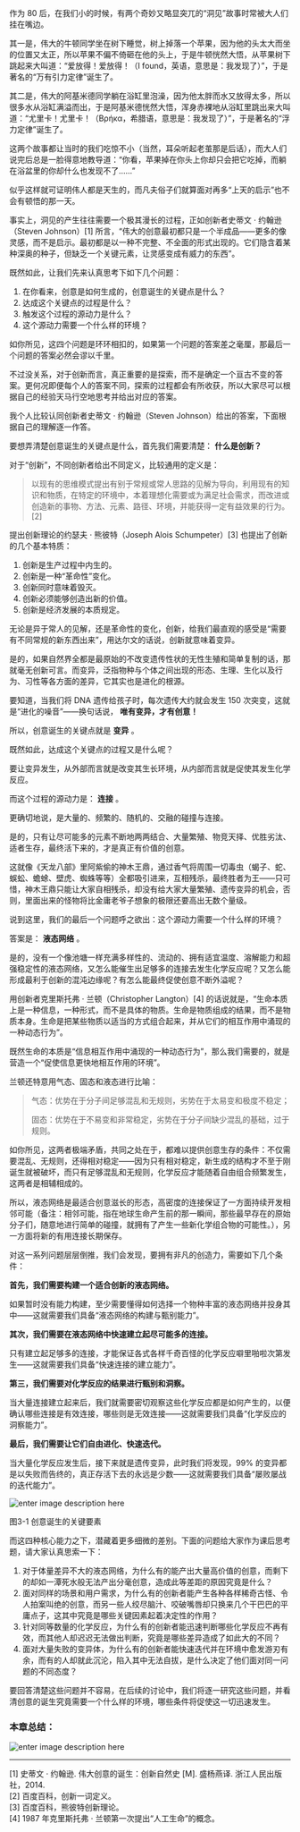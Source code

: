 作为 80 后，在我们小的时候，有两个奇妙又略显突兀的“洞见”故事时常被大人们挂在嘴边。

其一是，伟大的牛顿同学坐在树下睡觉，树上掉落一个苹果，因为他的头太大而坐的位置又太正，所以苹果不偏不倚砸在他的头上，于是牛顿恍然大悟，从苹果树下跳起来大叫道：“爱放得！爱放得！（I
found，英语，意思是：我发现了）”，于是著名的“万有引力定律”诞生了。

其二是，伟大的阿基米德同学躺在浴缸里泡澡，因为他太胖而水又放得太多，所以很多水从浴缸满溢而出，于是阿基米德恍然大悟，浑身赤裸地从浴缸里跳出来大叫道：“尤里卡！尤里卡！（Βρήκα，希腊语，意思是：我发现了）”，于是著名的“浮力定律”诞生了。

这两个故事都让当时的我们吃惊不小（当然，耳朵听起老茧那是后话），而大人们说完后总是一脸得意地教导道：“你看，苹果掉在你头上你却只会把它吃掉，而躺在浴盆里的你却什么也发现不了……”

似乎这样就可证明伟人都是天生的，而凡夫俗子们就算面对再多“上天的启示”也不会有顿悟的那一天。

事实上，洞见的产生往往需要一个极其漫长的过程，正如创新者史蒂文 · 约翰逊（Steven Johnson）[1]
所言，“伟大的创意最初都只是一个半成品——更多的像灵感，而不是启示。最初都是以一种不完整、不全面的形式出现的。它们隐含着某种深奥的种子，但缺乏一个关键元素，让灵感变成有威力的东西”。

既然如此，让我们先来认真思考下如下几个问题：

  1. 在你看来，创意是如何生成的，创意诞生的关键点是什么？
  2. 达成这个关键点的过程是什么？ 
  3. 触发这个过程的源动力是什么？ 
  4. 这个源动力需要一个什么样的环境？

如你所见，这四个问题是环环相扣的，如果第一个问题的答案差之毫厘，那最后一个问题的答案必然会谬以千里。

不过没关系，对于创新而言，真正重要的是探索，而不是确定一个亘古不变的答案。更何况即便每个人的答案不同，探索的过程都会有所收获，所以大家尽可以根据自己的经验天马行空地思考并给出对应的答案。

我个人比较认同创新者史蒂文 · 约翰逊（Steven Johnson）给出的答案，下面根据自己的理解逐一作答。

要想弄清楚创意诞生的关键点是什么，首先我们需要清楚： **什么是创新？**

对于“创新”，不同创新者给出不同定义，比较通用的定义是：

>
> 以现有的思维模式提出有别于常规或常人思路的见解为导向，利用现有的知识和物质，在特定的环境中，本着理想化需要或为满足社会需求，而改进或创造新的事物、方法、元素、路径、环境，并能获得一定有益效果的行为。[2]

提出创新理论的约瑟夫 · 熊彼特（Joseph Alois Schumpeter）[3] 也提出了创新的几个基本特质：

  1. 创新是生产过程中内生的。
  2. 创新是一种“革命性”变化。
  3. 创新同时意味着毁灭。
  4. 创新必须能够创造出新的价值。
  5. 创新是经济发展的本质规定。

无论是异于常人的见解，还是革命性的变化，创新，给我们最直观的感受是“需要有不同常规的新东西出来”，用达尔文的话说，创新就意味着变异。

是的，如果自然界全都是最原始的不改变遗传性状的无性生殖和简单复制的话，那就毫无创新可言。而变异，泛指物种与个体之间出现的形态、生理、生化以及行为、习性等各方面的差异，它其实也是进化的根源。

要知道，当我们将 DNA 遗传给孩子时，每次遗传大约就会发生 150 次突变，这就是“进化的噪音”——换句话说， **唯有变异，才有创意！**

所以，创意诞生的关键点就是 **变异** 。

既然如此，达成这个关键点的过程又是什么呢？

要让变异发生，从外部而言就是改变其生长环境，从内部而言就是促使其发生化学反应。

而这个过程的源动力是： **连接** 。

更确切地说，是大量的、频繁的、随机的、交融的碰撞与连接。

是的，只有让尽可能多的元素不断地两两结合、大量繁殖、物竞天择、优胜劣汰、适者生存，最终活下来的，才是真正有价值的创意。

这就像《天龙八部》里阿紫偷的神木王鼎，通过香气将周围一切毒虫（蝎子、蛇、蜈蚣、蟾蜍、壁虎、蜘蛛等等）全都吸引进来，互相残杀，最终胜者为王——只可惜，神木王鼎只能让大家自相残杀，却没有给大家大量繁殖、遗传变异的机会，否则，里面出来的怪物将比金庸老爷子想象的极限还要高出无数个量级。

说到这里，我们的最后一个问题呼之欲出：这个源动力需要一个什么样的环境？

答案是： **液态网络** 。

是的，没有一个像池塘一样充满多样性的、流动的、拥有适宜温度、溶解能力和超强稳定性的液态网络，又怎么能催生出足够多的连接去发生化学反应呢？又怎么能形成最利于创新的混沌边缘呢？有怎么能最终促使创意不断外溢呢？

用创新者克里斯托弗 · 兰顿（Christopher Langton）[4]
的话说就是，“生命本质上是一种信息，一种形式，而不是具体的物质。生命是物质组成的结果，而不是物质本身。生命是把某些物质以适当的方式组合起来，并从它们的相互作用中涌现的一种动态行为”。

既然生命的本质是“信息相互作用中涌现的一种动态行为”，那么我们需要的，就是营造一个“促使信息更快地相互作用的环境”。

兰顿还特意用气态、固态和液态进行比喻：

> 气态：优势在于分子间足够混乱和无规则，劣势在于太易变和极度不稳定；
>
> 固态：优势在于不易变和非常稳定，劣势在于分子间缺少混乱的基础，过于规则。

如你所见，这两者极端矛盾，共同之处在于，都难以提供创意生存的条件：不仅需要混乱、无规则，还得相对稳定——因为只有相对稳定，新生成的结构才不至于刚诞生就被破坏，而只有足够混乱和无规则，化学反应才能随着自由组合频繁发生，这两者是相辅相成的。

所以，液态网络是最适合创意滋长的形态，高密度的连接保证了一方面持续开发相邻可能（备注：相邻可能，指在地球生命产生前的那一瞬间，那些最早存在的原始分子们，随意地进行简单的碰撞，就拥有了产生一些新化学组合物的可能性。），另一方面将新的有用连接长期保存。

对这一系列问题层层倒推，我们会发现，要拥有非凡的创造力，需要如下几个条件：

**首先，我们需要构建一个适合创新的液态网络。**

如果暂时没有能力构建，至少需要懂得如何选择一个物种丰富的液态网络并投身其中——这就需要我们具备“液态网络的构建与甄别能力”。

**其次，我们需要在液态网络中快速建立起尽可能多的连接。**

只有建立起足够多的连接，才能保证各式各样千奇百怪的化学反应噼里啪啦次第发生——这就需要我们具备“快速连接的建立能力”。

**第三，我们需要对化学反应的结果进行甄别和洞察。**

当大量连接建立起来后，我们就需要密切观察这些化学反应都是如何产生的，以便确认哪些连接是有效连接，哪些则是无效连接——这就需要我们具备“化学反应的洞察能力”。

**最后，我们需要让它们自由进化、快速迭代。**

当大量化学反应发生后，接下来就是遗传变异，此时我们将发现，99%
的变异都是以失败而告终的，真正存活下去的永远是少数——这就需要我们具备“屡败屡战的迭代能力”。

![enter image description
here](https://images.gitbook.cn/70eadb20-38d5-11e9-b2a2-5777ac421eeb)

图3-1 创意诞生的关键要素

而这四种核心能力之下，潜藏着更多细微的差别。下面的问题给大家作为课后思考题，请大家认真思索一下：

  1. 对于体量差异不大的液态网络，为什么有的能产出大量高价值的创意，而剩下的却如一潭死水般无法产出分毫创意，造成此等差距的原因究竟是什么？
  2. 面对同样的场景和用户需求，为什么有的创新者能产生各种各样稀奇古怪、令人拍案叫绝的创意，而另一些人绞尽脑汁、咬破嘴唇却只换来几个干巴巴的平庸点子，这其中究竟是哪些关键因素起着决定性的作用？
  3. 针对同等数量的化学反应，为什么有的创新者能迅速判断哪些化学反应不再有效，而其他人却迟迟无法做出判断，究竟是哪些差异造成了如此大的不同？
  4. 面对大量失败的变异体，为什么有的创新者能快速迭代并在环境中愈发游刃有余，而有的人却就此沉沦，陷入其中无法自拔，是什么决定了他们面对同一问题的不同态度？

要回答清楚这些问题并不容易，在后续的讨论中，我们将逐一研究这些问题，并看清创意的诞生究竟需要一个什么样的环境，哪些条件将促使这一切迅速发生。

### 本章总结：

![enter image description
here](https://images.gitbook.cn/7e8c6370-38d5-11e9-b79b-d9ed47719ca3)

* * *

[1] 史蒂文 · 约翰逊. 伟大创意的诞生：创新自然史 [M]. 盛杨燕译. 浙江人民出版社，2014.  
[2] 百度百科，创新一词定义。  
[3] 百度百科，熊彼特创新理论。  
[4] 1987 年克里斯托弗 · 兰顿第一次提出“人工生命”的概念。

